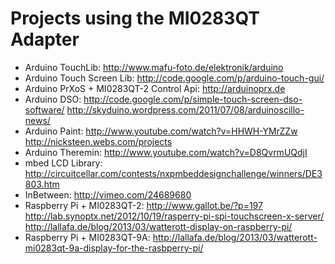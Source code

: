 # Projects using the MI0283QT Adapter

 * Arduino TouchLib: <http://www.mafu-foto.de/elektronik/arduino>
 * Arduino Touch Screen Lib: <http://code.google.com/p/arduino-touch-gui/>
 * Arduino PrXoS + MI0283QT-2 Control Api: <http://arduinoprx.de>
 * Arduino DSO: <http://code.google.com/p/simple-touch-screen-dso-software/> <http://skyduino.wordpress.com/2011/07/08/arduinoscillo-news/>
 * Arduino Paint: <http://www.youtube.com/watch?v=HHWH-YMrZZw> <http://nicksteen.webs.com/projects>
 * Arduino Theremin: <http://www.youtube.com/watch?v=D8QvrmUQdjI>
 * mbed LCD Library: <http://circuitcellar.com/contests/nxpmbeddesignchallenge/winners/DE3803.htm>
 * InBetween: <http://vimeo.com/24689680>
 * Raspberry Pi + MI0283QT-2: <http://www.gallot.be/?p=197> <http://lab.synoptx.net/2012/10/19/rasperry-pi-spi-touchscreen-x-server/> <http://lallafa.de/blog/2013/03/watterott-display-on-raspberry-pi/>
 * Raspberry Pi + MI0283QT-9A: <http://lallafa.de/blog/2013/03/watterott-mi0283qt-9a-display-for-the-rasbperry-pi/>
